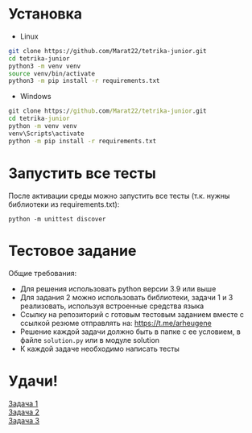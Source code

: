 # Установка
- Linux
```bash
git clone https://github.com/Marat22/tetrika-junior.git
cd tetrika-junior
python3 -m venv venv
source venv/bin/activate
python3 -m pip install -r requirements.txt
```
- Windows
```cmd
git clone https://github.com/Marat22/tetrika-junior.git
cd tetrika-junior
python -m venv venv
venv\Scripts\activate
python -m pip install -r requirements.txt
```
# Запустить все тесты
После активации среды можно запустить все тесты (т.к. нужны библиотеки из requirements.txt):
```
python -m unittest discover
```

# Тестовое задание  
Общие требования:
- Для решения использовать python версии 3.9 или выше
- Для задания 2 можно использовать библиотеки, задачи 1 и 3 реализовать, используя встроенные средства языка
- Ссылку на репозиторий с готовым тестовым заданием вместе с ссылкой резюме отправлять на: https://t.me/arheugene
- Решение каждой задачи должно быть в папке с ее условием, в файле `solution.py` или в модуле solution 
- К каждой задаче необходимо написать тесты  
# Удачи!

[Задача 1](task1/task1.md)   
[Задача 2](task2/task2.md)  
[Задача 3](task3/task3.md)
